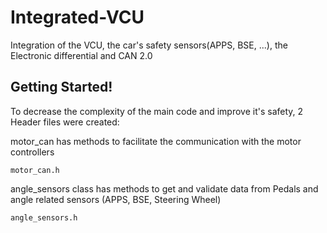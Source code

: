 # Integrated-VCU
Integration of the VCU, the car's safety sensors(APPS, BSE, ...), the Electronic differential and CAN 2.0

## Getting Started!

To decrease the complexity of the main code and improve it's safety, 2 Header files were created:

motor_can has methods to facilitate the communication with the motor controllers  
```
motor_can.h 
```

angle_sensors class has methods to get and validate data from Pedals and angle related sensors (APPS, BSE, Steering Wheel) 
```
angle_sensors.h
```
